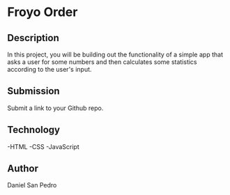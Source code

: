 # Froyo Order

## Description
In this project, you will be building out the functionality of a simple app that asks a user for some numbers and then calculates some statistics according to the user's input.

## Submission

Submit a link to your Github repo.

## Technology

-HTML
-CSS
-JavaScript

## Author

Daniel San Pedro
